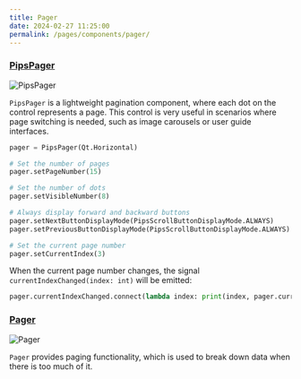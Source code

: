 ```yaml
---
title: Pager
date: 2024-02-27 11:25:00
permalink: /pages/components/pager/
---
```


### [PipsPager](https://pyqt-fluent-widgets.readthedocs.io/en/latest/autoapi/qfluentwidgets/components/widgets/pips_pager/index.html#qfluentwidgets.components.widgets.pips_pager.PipsPager)

![PipsPager](/img/components/pager/PipsPager.png)

`PipsPager` is a lightweight pagination component, where each dot on the control represents a page. This control is very useful in scenarios where page switching is needed, such as image carousels or user guide interfaces.

```python
pager = PipsPager(Qt.Horizontal)

# Set the number of pages
pager.setPageNumber(15)

# Set the number of dots
pager.setVisibleNumber(8)

# Always display forward and backward buttons
pager.setNextButtonDisplayMode(PipsScrollButtonDisplayMode.ALWAYS)
pager.setPreviousButtonDisplayMode(PipsScrollButtonDisplayMode.ALWAYS)

# Set the current page number
pager.setCurrentIndex(3)
```

When the current page number changes, the signal `currentIndexChanged(index: int)` will be emitted:
```python
pager.currentIndexChanged.connect(lambda index: print(index, pager.currentIndex()))
```

### [Pager](https://qfluentwidgets.com/price)

![Pager](/img/components/pager/Pager.png)

`Pager` provides paging functionality, which is used to break down data when there is too much of it.